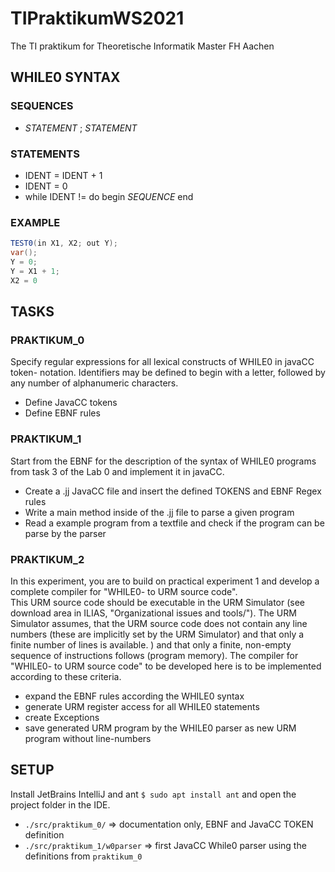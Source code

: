 # TIPraktikumWS2021
The TI praktikum for Theoretische Informatik Master FH Aachen

## WHILE0 SYNTAX

### SEQUENCES

* _STATEMENT_ ; _STATEMENT_


### STATEMENTS

* IDENT = IDENT + 1
* IDENT = 0
* while IDENT != do begin _SEQUENCE_ end

### EXAMPLE

```java
TEST0(in X1, X2; out Y);
var();
Y = 0;
Y = X1 + 1;
X2 = 0

```

## TASKS


### PRAKTIKUM_0

Specify regular expressions for all lexical constructs of WHILE0 in javaCC token- 
notation. Identifiers may be defined to begin with a letter, 
followed by any number of alphanumeric characters.

* Define JavaCC tokens
* Define EBNF rules

### PRAKTIKUM_1

Start from the EBNF for the description of the syntax of WHILE0 programs from task 3 of the 
Lab 0 and implement it in javaCC.

* Create a .jj JavaCC file and insert the defined TOKENS and EBNF Regex rules
* Write a main method inside of the .jj file to parse a given program
* Read a example program from a textfile and check if the program can be parse by the parser



### PRAKTIKUM_2

In this experiment, you are to build on practical experiment 1 and develop a complete compiler for 
"WHILE0- to URM source code".  
This URM source code should be executable in the URM Simulator (see download area in ILIAS, 
"Organizational issues and tools/"). The URM Simulator assumes, 
that the URM source code does not contain any line numbers (these are implicitly set by the URM Simulator) and that only a finite number of lines is available. 
) and that only a finite, non-empty sequence of instructions follows (program memory). 
The compiler for "WHILE0- to URM source code" to be developed here is to be implemented according to these 
criteria.

* expand the EBNF rules according the WHILE0 syntax
* generate URM register access for all WHILE0 statements
* create Exceptions
* save generated URM program by the WHILE0 parser as new URM program without line-numbers



## SETUP

Install JetBrains IntelliJ and ant `$ sudo apt install ant` and open the project folder in the IDE.


* `./src/praktikum_0/` => documentation only, EBNF and JavaCC TOKEN definition
* `./src/praktikum_1/w0parser` => first JavaCC While0 parser using the definitions from `praktikum_0`
